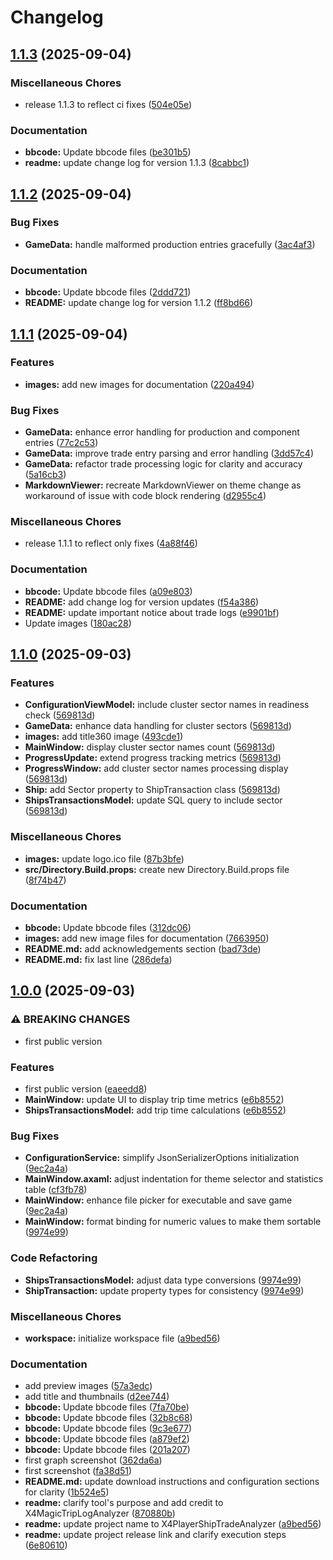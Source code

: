 # Changelog

## [1.1.3](https://github.com/chemodun/X4PlayerShipTradeAnalyzer/compare/v1.1.2...v1.1.3) (2025-09-04)


### Miscellaneous Chores

* release 1.1.3 to reflect ci fixes ([504e05e](https://github.com/chemodun/X4PlayerShipTradeAnalyzer/commit/504e05e19e2ff84c64ac491d2762f4574ba845c3))


### Documentation

* **bbcode:** Update bbcode files ([be301b5](https://github.com/chemodun/X4PlayerShipTradeAnalyzer/commit/be301b59cc3cfa6234337d508e0923d973bf5bc7))
* **readme:** update change log for version 1.1.3 ([8cabbc1](https://github.com/chemodun/X4PlayerShipTradeAnalyzer/commit/8cabbc17fa243798c4dd09a7b954b0959a5c61fb))

## [1.1.2](https://github.com/chemodun/X4PlayerShipTradeAnalyzer/compare/v1.1.1...v1.1.2) (2025-09-04)


### Bug Fixes

* **GameData:** handle malformed production entries gracefully ([3ac4af3](https://github.com/chemodun/X4PlayerShipTradeAnalyzer/commit/3ac4af3a70e15d9ad5d9a66f3caec4770addba89))


### Documentation

* **bbcode:** Update bbcode files ([2ddd721](https://github.com/chemodun/X4PlayerShipTradeAnalyzer/commit/2ddd721d2190950fde73fcbc482955f240a9cdb7))
* **README:** update change log for version 1.1.2 ([ff8bd66](https://github.com/chemodun/X4PlayerShipTradeAnalyzer/commit/ff8bd66afdf750c40ae85364d3799f0915fd00cf))

## [1.1.1](https://github.com/chemodun/X4PlayerShipTradeAnalyzer/compare/v1.1.0...v1.1.1) (2025-09-04)


### Features

* **images:** add new images for documentation ([220a494](https://github.com/chemodun/X4PlayerShipTradeAnalyzer/commit/220a494befcd18798efa2697bc86a638906b0fcd))


### Bug Fixes

* **GameData:** enhance error handling for production and component entries ([77c2c53](https://github.com/chemodun/X4PlayerShipTradeAnalyzer/commit/77c2c53099f04f030fdb84224fe41def48124d0c))
* **GameData:** improve trade entry parsing and error handling ([3dd57c4](https://github.com/chemodun/X4PlayerShipTradeAnalyzer/commit/3dd57c4ee96f4c2d7bda9bdef2ed60e1972e703f))
* **GameData:** refactor trade processing logic for clarity and accuracy ([5a16cb3](https://github.com/chemodun/X4PlayerShipTradeAnalyzer/commit/5a16cb3b694143c3babd8eb56370002bbe5d0d42))
* **MarkdownViewer:** recreate MarkdownViewer on theme change as workaround of issue with code block rendering ([d2955c4](https://github.com/chemodun/X4PlayerShipTradeAnalyzer/commit/d2955c4b48e131c5bdc1e4f7ffc525165447cc35))


### Miscellaneous Chores

* release 1.1.1 to reflect only fixes ([4a88f46](https://github.com/chemodun/X4PlayerShipTradeAnalyzer/commit/4a88f46a4450384cbe6c4b96d13dd0db6354b98a))


### Documentation

* **bbcode:** Update bbcode files ([a09e803](https://github.com/chemodun/X4PlayerShipTradeAnalyzer/commit/a09e80391adedc63784e91af2f6e22aebf6e68fe))
* **README:** add change log for version updates ([f54a386](https://github.com/chemodun/X4PlayerShipTradeAnalyzer/commit/f54a386a254b4f23059f178d380a555482d51b0a))
* **README:** update important notice about trade logs ([e9901bf](https://github.com/chemodun/X4PlayerShipTradeAnalyzer/commit/e9901bffeb849f757c46c9f1ef6d7c99439dd579))
* Update images ([180ac28](https://github.com/chemodun/X4PlayerShipTradeAnalyzer/commit/180ac282e17f4c01cd23856c5c63cdcd104e202d))

## [1.1.0](https://github.com/chemodun/X4PlayerShipTradeAnalyzer/compare/v1.0.0...v1.1.0) (2025-09-03)


### Features

* **ConfigurationViewModel:** include cluster sector names in readiness check ([569813d](https://github.com/chemodun/X4PlayerShipTradeAnalyzer/commit/569813d01327876b9a71c11399abdc4f99354278))
* **GameData:** enhance data handling for cluster sectors ([569813d](https://github.com/chemodun/X4PlayerShipTradeAnalyzer/commit/569813d01327876b9a71c11399abdc4f99354278))
* **images:** add title360 image ([493cde1](https://github.com/chemodun/X4PlayerShipTradeAnalyzer/commit/493cde193cf880df7f4af61be54744819a06dc1d))
* **MainWindow:** display cluster sector names count ([569813d](https://github.com/chemodun/X4PlayerShipTradeAnalyzer/commit/569813d01327876b9a71c11399abdc4f99354278))
* **ProgressUpdate:** extend progress tracking metrics ([569813d](https://github.com/chemodun/X4PlayerShipTradeAnalyzer/commit/569813d01327876b9a71c11399abdc4f99354278))
* **ProgressWindow:** add cluster sector names processing display ([569813d](https://github.com/chemodun/X4PlayerShipTradeAnalyzer/commit/569813d01327876b9a71c11399abdc4f99354278))
* **Ship:** add Sector property to ShipTransaction class ([569813d](https://github.com/chemodun/X4PlayerShipTradeAnalyzer/commit/569813d01327876b9a71c11399abdc4f99354278))
* **ShipsTransactionsModel:** update SQL query to include sector ([569813d](https://github.com/chemodun/X4PlayerShipTradeAnalyzer/commit/569813d01327876b9a71c11399abdc4f99354278))


### Miscellaneous Chores

* **images:** update logo.ico file ([87b3bfe](https://github.com/chemodun/X4PlayerShipTradeAnalyzer/commit/87b3bfe1f1bb30bb7c40523cedc286325a3b6040))
* **src/Directory.Build.props:** create new Directory.Build.props file ([8f74b47](https://github.com/chemodun/X4PlayerShipTradeAnalyzer/commit/8f74b47a0e7bf2a911f9c434b2221b990ec8a271))


### Documentation

* **bbcode:** Update bbcode files ([312dc06](https://github.com/chemodun/X4PlayerShipTradeAnalyzer/commit/312dc06cb928392a0f4ac054ffdd00abb734068b))
* **images:** add new image files for documentation ([7663950](https://github.com/chemodun/X4PlayerShipTradeAnalyzer/commit/7663950401a1b90220f973f0651d38b1f5b6d398))
* **README.md:** add acknowledgements section ([bad73de](https://github.com/chemodun/X4PlayerShipTradeAnalyzer/commit/bad73deab5e105a172a33616eb87268cdc3688eb))
* **README.md:** fix last line ([286defa](https://github.com/chemodun/X4PlayerShipTradeAnalyzer/commit/286defa11cd9f1a574561dd08f7efbe33be979a8))

## [1.0.0](https://github.com/chemodun/X4PlayerShipTradeAnalyzer/compare/v0.1.0...v1.0.0) (2025-09-03)


### ⚠ BREAKING CHANGES

* first public version

### Features

* first public version ([eaeedd8](https://github.com/chemodun/X4PlayerShipTradeAnalyzer/commit/eaeedd8feea96d885cb014078be5bf437e71b748))
* **MainWindow:** update UI to display trip time metrics ([e6b8552](https://github.com/chemodun/X4PlayerShipTradeAnalyzer/commit/e6b85520b0012d8fea4e4f1beff87b3527cfb91a))
* **ShipsTransactionsModel:** add trip time calculations ([e6b8552](https://github.com/chemodun/X4PlayerShipTradeAnalyzer/commit/e6b85520b0012d8fea4e4f1beff87b3527cfb91a))


### Bug Fixes

* **ConfigurationService:** simplify JsonSerializerOptions initialization ([9ec2a4a](https://github.com/chemodun/X4PlayerShipTradeAnalyzer/commit/9ec2a4a97a6389a10fc47ec9d1c48985298c5854))
* **MainWindow.axaml:** adjust indentation for theme selector and statistics table ([cf3fb78](https://github.com/chemodun/X4PlayerShipTradeAnalyzer/commit/cf3fb783ece00d076014b73aa46f8b4fa1c5ba64))
* **MainWindow:** enhance file picker for executable and save game ([9ec2a4a](https://github.com/chemodun/X4PlayerShipTradeAnalyzer/commit/9ec2a4a97a6389a10fc47ec9d1c48985298c5854))
* **MainWindow:** format binding for numeric values to make them sortable ([9974e99](https://github.com/chemodun/X4PlayerShipTradeAnalyzer/commit/9974e99179ece78cf739840c80d1e3ec1cdf48ab))


### Code Refactoring

* **ShipsTransactionsModel:** adjust data type conversions ([9974e99](https://github.com/chemodun/X4PlayerShipTradeAnalyzer/commit/9974e99179ece78cf739840c80d1e3ec1cdf48ab))
* **ShipTransaction:** update property types for consistency ([9974e99](https://github.com/chemodun/X4PlayerShipTradeAnalyzer/commit/9974e99179ece78cf739840c80d1e3ec1cdf48ab))


### Miscellaneous Chores

* **workspace:** initialize workspace file ([a9bed56](https://github.com/chemodun/X4PlayerShipTradeAnalyzer/commit/a9bed5617bc3b3ac508b0b6d134094b8a2c4ba3d))


### Documentation

* add preview images ([57a3edc](https://github.com/chemodun/X4PlayerShipTradeAnalyzer/commit/57a3edc4b755816844c1004fdc63a13a7939f47a))
* add title and thumbnails ([d2ee744](https://github.com/chemodun/X4PlayerShipTradeAnalyzer/commit/d2ee7443fe6c5716d7a2df2b0ddf34368676e146))
* **bbcode:** Update bbcode files ([7fa70be](https://github.com/chemodun/X4PlayerShipTradeAnalyzer/commit/7fa70beec03e552d1a574552abdb5a30a8856427))
* **bbcode:** Update bbcode files ([32b8c68](https://github.com/chemodun/X4PlayerShipTradeAnalyzer/commit/32b8c68c5c7bb75b763cb5541da530bcc3a07eeb))
* **bbcode:** Update bbcode files ([9c3e677](https://github.com/chemodun/X4PlayerShipTradeAnalyzer/commit/9c3e677c1784fafdf2fd7c32e18e02db42efcf2c))
* **bbcode:** Update bbcode files ([a879ef2](https://github.com/chemodun/X4PlayerShipTradeAnalyzer/commit/a879ef21d5df17d73d759e747718e6ab9ba2c7fe))
* **bbcode:** Update bbcode files ([201a207](https://github.com/chemodun/X4PlayerShipTradeAnalyzer/commit/201a2077bdd76aa3819c8b17a471867b52307d8c))
* first graph screenshot ([362da6a](https://github.com/chemodun/X4PlayerShipTradeAnalyzer/commit/362da6ae0f9b861128440ac5525c739f64f265e8))
* first screenshot ([fa38d51](https://github.com/chemodun/X4PlayerShipTradeAnalyzer/commit/fa38d51f631de0ee53ebbf3e13fa1c5599e796a2))
* **README.md:** update download instructions and configuration sections for clarity ([1b524e5](https://github.com/chemodun/X4PlayerShipTradeAnalyzer/commit/1b524e5337f18f571ad99201cda0a8d7025ee48b))
* **readme:** clarify tool's purpose and add credit to X4MagicTripLogAnalyzer ([870880b](https://github.com/chemodun/X4PlayerShipTradeAnalyzer/commit/870880b6f97d9390bf3e15e9ceec9434cc2b278e))
* **readme:** update project name to X4PlayerShipTradeAnalyzer ([a9bed56](https://github.com/chemodun/X4PlayerShipTradeAnalyzer/commit/a9bed5617bc3b3ac508b0b6d134094b8a2c4ba3d))
* **readme:** update project release link and clarify execution steps ([6e80610](https://github.com/chemodun/X4PlayerShipTradeAnalyzer/commit/6e80610988a953010fbbc1dbba029a96bcafcba3))
